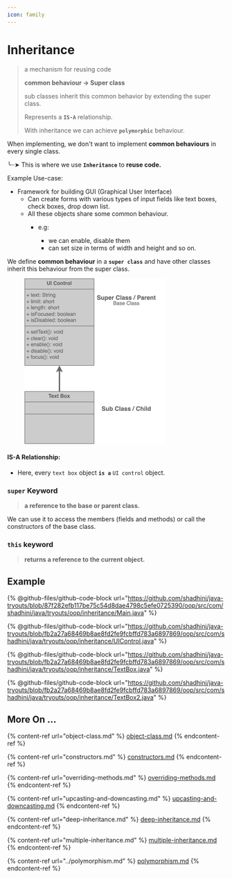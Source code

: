 ```yaml
---
icon: family
---
```


# Inheritance

> a mechanism for reusing code
>
> **common behaviour -> Super class**
>
> sub classes inherit this common behavior by extending the super class.
>
> Represents a **`IS-A`** relationship.
>
> With inheritance we can achieve **`polymorphic`** behaviour.

When implementing, we don't want to implement **common behaviours** in every single class.&#x20;

╰┈➤ This is where we use **`Inheritance`** to **reuse code.**

&#x20;       Example Use-case:&#x20;

* Framework for building GUI (Graphical User Interface)
  * Can create forms with various types of input fields like text boxes, check boxes, drop down list.
  * All these objects share some common behaviour.
    *   e.g:&#x20;

        * we can enable, disable them
        * can set size in terms of width and height and so on.



We define **common behaviour** in a **`super class`** and have other classes inherit this behaviour from the super class.

<figure><img src="../../.gitbook/assets/java-inheritance.png" alt="" width="326"><figcaption></figcaption></figure>

#### IS-A Relationship:

* Here, every `text box` object **`is a`** `UI control` object.

### `super` Keyword

> **a reference to the base or parent class.**

We can use it to access the members (fields and methods) or call the constructors of the base class.&#x20;



### `this` keyword&#x20;

> **returns a reference to the current object.**



## Example&#x20;

{% @github-files/github-code-block url="https://github.com/shadhini/java-tryouts/blob/87f282efb117be75c54d8dae4798c5efe0725390/oop/src/com/shadhini/java/tryouts/oop/inheritance/Main.java" %}

{% @github-files/github-code-block url="https://github.com/shadhini/java-tryouts/blob/fb2a27a68469b8ae8fd2fe9fcbffd783a6897869/oop/src/com/shadhini/java/tryouts/oop/inheritance/UIControl.java" %}

{% @github-files/github-code-block url="https://github.com/shadhini/java-tryouts/blob/fb2a27a68469b8ae8fd2fe9fcbffd783a6897869/oop/src/com/shadhini/java/tryouts/oop/inheritance/TextBox.java" %}

{% @github-files/github-code-block url="https://github.com/shadhini/java-tryouts/blob/fb2a27a68469b8ae8fd2fe9fcbffd783a6897869/oop/src/com/shadhini/java/tryouts/oop/inheritance/TextBox2.java" %}



## More On ...

{% content-ref url="object-class.md" %}
[object-class.md](object-class.md)
{% endcontent-ref %}

{% content-ref url="constructors.md" %}
[constructors.md](constructors.md)
{% endcontent-ref %}

{% content-ref url="overriding-methods.md" %}
[overriding-methods.md](overriding-methods.md)
{% endcontent-ref %}

{% content-ref url="upcasting-and-downcasting.md" %}
[upcasting-and-downcasting.md](upcasting-and-downcasting.md)
{% endcontent-ref %}

{% content-ref url="deep-inheritance.md" %}
[deep-inheritance.md](deep-inheritance.md)
{% endcontent-ref %}

{% content-ref url="multiple-inheritance.md" %}
[multiple-inheritance.md](multiple-inheritance.md)
{% endcontent-ref %}

{% content-ref url="../polymorphism.md" %}
[polymorphism.md](../polymorphism.md)
{% endcontent-ref %}



